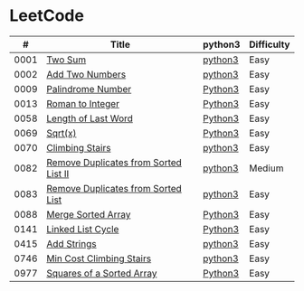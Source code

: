 LeetCode
========
 

| # | Title | python3                                   | Difficulty |
|--| ----- |-------------------------------------------| ---------- | 
|0001|[Two Sum](https://leetcode.com/problems/two-sum/) | [python3](./LeetCode/0001-Two-Sum/0001-Two_sum.py) | Easy | 
|0002|[Add Two Numbers](https://leetcode.com/problems/add-two-numbers/) | [python3](./LeetCode/0002-Add-Two-Numbers/0002-Add-Two-Numbers.py) | Easy | 
|0009|[Palindrome Number](https://leetcode.com/problems/palindrome-number/) | [Python3](./LeetCode/0009-Palindrome-Number/0009.py) | Easy | 
|0013|[Roman to Integer](https://leetcode.com/problems/roman-to-integer/) | [Python3](./LeetCode/0013-Roman-to-Integer/0013.py) | Easy | 
|0058|[Length of Last Word](https://leetcode.com/problems/length-of-last-word/) | [Python3](./LeetCode/0058-Length-of-Last-Word/0058.py) | Easy | 
|0069|[Sqrt(x)](https://leetcode.com/problems/sqrtx/) | [Python3](./LeetCode/0069-Sqrt(x)/0069.py) | Easy |
|0070|[Climbing Stairs](https://leetcode.com/problems/climbing-stairs/) | [python3](./LeetCode/0070-Climbing-Stairs/0070.py) | Easy |
|0082|[Remove Duplicates from Sorted List II](https://leetcode.com/problems/remove-duplicates-from-sorted-list-ii/) | [python3](./LeetCode/0082-Remove-Duplicates-from-Sorted-List-II/0082.py) | Medium |
|0083|[Remove Duplicates from Sorted List](https://leetcode.com/problems/remove-duplicates-from-sorted-list/) | [python3](./LeetCode/0083-Remove-Duplicates-from-Sorted-List/0083.py) | Easy |
|0088|[Merge Sorted Array](https://leetcode.com/problems/merge-sorted-array/) | [Python3](./LeetCode/0088-Merge-Sorted-Array/0088.py) | Easy | 
|0141|[Linked List Cycle](https://leetcode.com/problems/linked-list-cycle/) | [Python3](./LeetCode/0141-Linked-List-Cycle/0141.py) | Easy | 
|0415|[Add Strings](https://leetcode.com/problems/add-strings/) | [python3](./LeetCode/0415-Add-Strings/0415.py) | Easy|
|0746|[Min Cost Climbing Stairs](https://leetcode.com/problems/min-cost-climbing-stairs/) | [python3](./LeetCode/0746-Min-Cost-Climbing-Stairs/0746.py) | Easy | 
|0977|[Squares of a Sorted Array](https://leetcode.com/problems/squares-of-a-sorted-array/) | [Python3](LeetCode/0977-Squares-of-a-Sorted-Array/0977.py) | Easy | 

